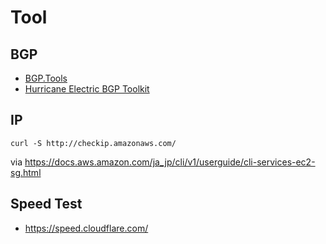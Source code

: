 # Tool

## BGP

- [BGP.Tools](https://bgp.tools/)
- [Hurricane Electric BGP Toolkit](https://bgp.he.net/)

## IP

```shell
curl -S http://checkip.amazonaws.com/
```
via <https://docs.aws.amazon.com/ja_jp/cli/v1/userguide/cli-services-ec2-sg.html>

## Speed Test

- <https://speed.cloudflare.com/>
